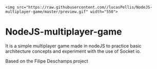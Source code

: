 <p align="center">

    <img src="https://raw.githubusercontent.com//lucasPellis/NodeJS-multiplayer-game/master/preview.gif" width="550">

</p>

# NodeJS-multiplayer-game
It is a simple multiplayer game made in nodeJS to practice basic architecture concepts and experiment with the use of Socket io.

Based on the Filipe Deschamps project



